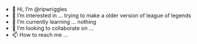 - 👋 Hi, I’m @ripwriggles
- 👀 I’m interested in ... trying to make a older version of league of legends 
- 🌱 I’m currently learning ... nothing
- 💞️ I’m looking to collaborate on ...
- 📫 How to reach me ...

<!---
ripwriggles/ripwriggles is a ✨ special ✨ repository because its `README.md` (this file) appears on your GitHub profile.
You can click the Preview link to take a look at your changes.
--->

